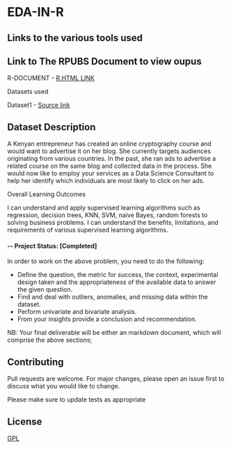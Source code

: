 # EDA-IN-R

## Links to the various tools used 

## Link to The RPUBS Document to view oupus

R-DOCUMENT - [R.HTML LINK](https://rpubs.com/Raphael-Blaize/787529)





Datasets used

Dataset1 - [Source link](http://bit.ly/IPAdvertisingData)


## Dataset Description

A Kenyan entrepreneur has created an online cryptography course and would want to advertise it on her blog. She currently targets audiences originating from various countries. In the past, she ran ads to advertise a related course on the same blog and collected data in the process. She would now like to employ your services as a Data Science Consultant to help her identify which individuals are most likely to click on her ads. 

Overall Learning Outcomes

I can understand and apply supervised learning algorithms such as regression, decision trees, KNN, SVM, naive Bayes, random forests to solving business problems.
I can understand the benefits, limitations, and requirements of various supervised learning algorithms.

#### -- Project Status: [Completed]

In order to work on the above problem, you need to do the following:

* Define the question, the metric for success, the context, experimental design taken and the appropriateness of the available data to answer the given question.
* Find and deal with outliers, anomalies, and missing data within the dataset.
* Perform  univariate and bivariate analysis.
* From your insights provide a conclusion and recommendation.

NB: Your final deliverable will be either an markdown document,  which will comprise the above sections;


## Contributing
Pull requests are welcome. For major changes, please open an issue first to discuss what you would like to change.

Please make sure to update tests as appropriate

## License
[GPL](https://www.gnu.org/licenses/gpl-3.0.en.html)
